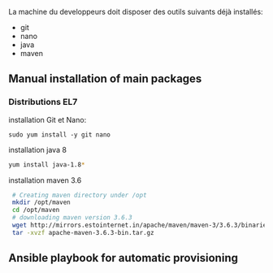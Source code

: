 La machine du developpeurs doit disposer des outils suivants déjà installés:
- git
- nano
- java
- maven

## Manual installation of main packages
### Distributions EL7
installation Git et Nano:
```
sudo yum install -y git nano
```
installation java 8
```sh
yum install java-1.8*
```
installation maven 3.6
```sh
 # Creating maven directory under /opt
 mkdir /opt/maven
 cd /opt/maven
 # downloading maven version 3.6.3
 wget http://mirrors.estointernet.in/apache/maven/maven-3/3.6.3/binaries/apache-maven-3.6.3-bin.tar.gz
 tar -xvzf apache-maven-3.6.3-bin.tar.gz
 ```
## Ansible playbook for automatic provisioning
